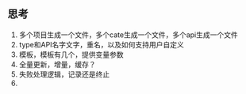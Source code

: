 ## 思考
1. 多个项目生成一个文件，多个cate生成一个文件，多个api生成一个文件
2. type和API名字文字，重名，以及如何支持用户自定义
3. 模板，模板有几个，提供变量参数
4. 全量更新，增量，缓存？
5. 失败处理逻辑，记录还是终止
6. 